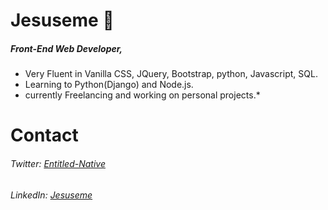 # Jesuseme :space_invader:

#####  Front-End Web Developer,          
   * Very Fluent in Vanilla CSS, JQuery, Bootstrap, python, Javascript, SQL.  
   * Learning to Python(Django) and Node.js.
   * currently Freelancing and working on personal projects.*


# Contact
###### Twitter: *[Entitled-Native](https://twitter.com/Entitled_Native)*
###### LinkedIn: *[Jesuseme](https://www.linkedin.com/in/jesuseme-oyakhilome-2b8653135)*
